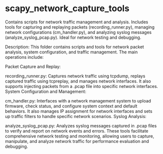# scapy_network_capture_tools
Contains scripts for network traffic management and analysis. Includes tools for capturing and replaying packets (recording_runner.py), managing network configurations (cm_handler.py), and analyzing syslog messages (analyze_syslog_pcap.py). Ideal for network testing and debugging.

Description:
This folder contains scripts and tools for network packet analysis, system configuration, and traffic management. The main operations include:

Packet Capture and Replay:

recording_runner.py: Captures network traffic using tcpdump, replays captured traffic using tcpreplay, and manages network interfaces. It also supports injecting packets from a .pcap file into specific network interfaces.
System Configuration and Management:

cm_handler.py: Interfaces with a network management system to upload firmware, check status, and configure system context and default behaviors. It also manages IP assignment for network interfaces and sets up traffic filters to handle specific network scenarios.
Syslog Analysis:

analyze_syslog_pcap.py: Analyzes syslog messages captured in .pcap files to verify and report on network events and errors.
These tools facilitate comprehensive network testing and monitoring, allowing users to capture, manipulate, and analyze network traffic for performance evaluation and debugging.

